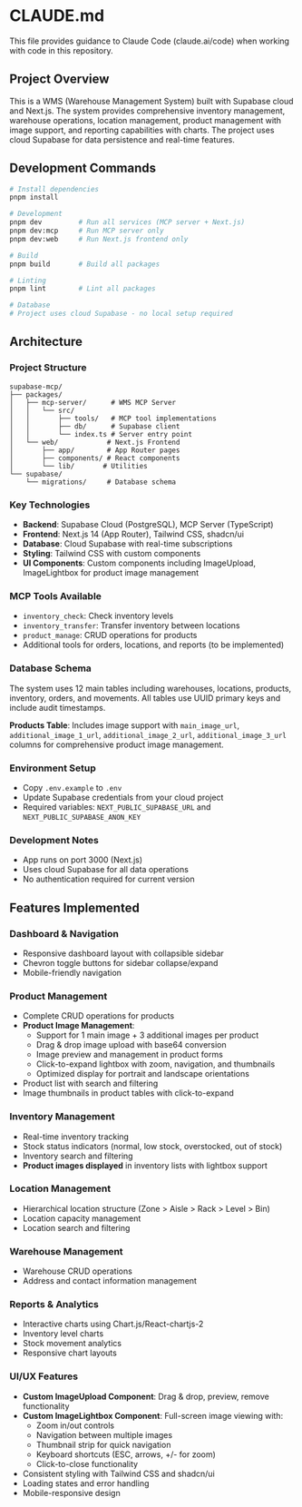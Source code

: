 # CLAUDE.md

This file provides guidance to Claude Code (claude.ai/code) when working with code in this repository.

## Project Overview

This is a WMS (Warehouse Management System) built with Supabase cloud and Next.js. The system provides comprehensive inventory management, warehouse operations, location management, product management with image support, and reporting capabilities with charts. The project uses cloud Supabase for data persistence and real-time features.

## Development Commands

```bash
# Install dependencies
pnpm install

# Development
pnpm dev         # Run all services (MCP server + Next.js)
pnpm dev:mcp     # Run MCP server only
pnpm dev:web     # Run Next.js frontend only

# Build
pnpm build       # Build all packages

# Linting
pnpm lint        # Lint all packages

# Database
# Project uses cloud Supabase - no local setup required
```

## Architecture

### Project Structure
```
supabase-mcp/
├── packages/
│   ├── mcp-server/      # WMS MCP Server
│   │   └── src/
│   │       ├── tools/   # MCP tool implementations
│   │       ├── db/      # Supabase client
│   │       └── index.ts # Server entry point
│   └── web/            # Next.js Frontend
│       ├── app/        # App Router pages
│       ├── components/ # React components
│       └── lib/       # Utilities
└── supabase/
    └── migrations/     # Database schema

```

### Key Technologies
- **Backend**: Supabase Cloud (PostgreSQL), MCP Server (TypeScript)
- **Frontend**: Next.js 14 (App Router), Tailwind CSS, shadcn/ui
- **Database**: Cloud Supabase with real-time subscriptions
- **Styling**: Tailwind CSS with custom components
- **UI Components**: Custom components including ImageUpload, ImageLightbox for product image management

### MCP Tools Available
- `inventory_check`: Check inventory levels
- `inventory_transfer`: Transfer inventory between locations
- `product_manage`: CRUD operations for products
- Additional tools for orders, locations, and reports (to be implemented)

### Database Schema
The system uses 12 main tables including warehouses, locations, products, inventory, orders, and movements. All tables use UUID primary keys and include audit timestamps.

**Products Table**: Includes image support with `main_image_url`, `additional_image_1_url`, `additional_image_2_url`, `additional_image_3_url` columns for comprehensive product image management.

### Environment Setup
- Copy `.env.example` to `.env`
- Update Supabase credentials from your cloud project
- Required variables: `NEXT_PUBLIC_SUPABASE_URL` and `NEXT_PUBLIC_SUPABASE_ANON_KEY`

### Development Notes
- App runs on port 3000 (Next.js)
- Uses cloud Supabase for all data operations  
- No authentication required for current version

## Features Implemented

### Dashboard & Navigation
- Responsive dashboard layout with collapsible sidebar
- Chevron toggle buttons for sidebar collapse/expand
- Mobile-friendly navigation

### Product Management
- Complete CRUD operations for products
- **Product Image Management**: 
  - Support for 1 main image + 3 additional images per product
  - Drag & drop image upload with base64 conversion
  - Image preview and management in product forms
  - Click-to-expand lightbox with zoom, navigation, and thumbnails
  - Optimized display for portrait and landscape orientations
- Product list with search and filtering
- Image thumbnails in product tables with click-to-expand

### Inventory Management  
- Real-time inventory tracking
- Stock status indicators (normal, low stock, overstocked, out of stock)
- Inventory search and filtering
- **Product images displayed** in inventory lists with lightbox support

### Location Management
- Hierarchical location structure (Zone > Aisle > Rack > Level > Bin)
- Location capacity management
- Location search and filtering

### Warehouse Management
- Warehouse CRUD operations
- Address and contact information management

### Reports & Analytics
- Interactive charts using Chart.js/React-chartjs-2
- Inventory level charts
- Stock movement analytics
- Responsive chart layouts

### UI/UX Features
- **Custom ImageUpload Component**: Drag & drop, preview, remove functionality
- **Custom ImageLightbox Component**: Full-screen image viewing with:
  - Zoom in/out controls
  - Navigation between multiple images  
  - Thumbnail strip for quick navigation
  - Keyboard shortcuts (ESC, arrows, +/- for zoom)
  - Click-to-close functionality
- Consistent styling with Tailwind CSS and shadcn/ui
- Loading states and error handling
- Mobile-responsive design